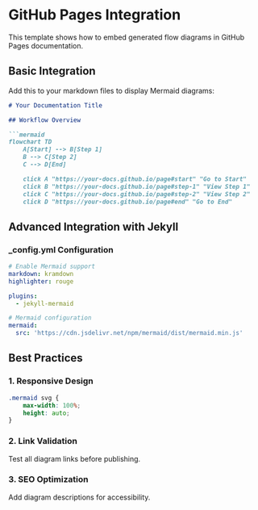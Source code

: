 # GitHub Pages Integration

This template shows how to embed generated flow diagrams in GitHub Pages documentation.

## Basic Integration

Add this to your markdown files to display Mermaid diagrams:

```markdown
# Your Documentation Title

## Workflow Overview

```mermaid
flowchart TD
    A[Start] --> B[Step 1]
    B --> C[Step 2]
    C --> D[End]

    click A "https://your-docs.github.io/page#start" "Go to Start"
    click B "https://your-docs.github.io/page#step-1" "View Step 1"
    click C "https://your-docs.github.io/page#step-2" "View Step 2"
    click D "https://your-docs.github.io/page#end" "Go to End"
```

## Advanced Integration with Jekyll

### _config.yml Configuration

```yaml
# Enable Mermaid support
markdown: kramdown
highlighter: rouge

plugins:
  - jekyll-mermaid

# Mermaid configuration
mermaid:
  src: 'https://cdn.jsdelivr.net/npm/mermaid/dist/mermaid.min.js'
```

## Best Practices

### 1. Responsive Design
```css
.mermaid svg {
    max-width: 100%;
    height: auto;
}
```

### 2. Link Validation
Test all diagram links before publishing.

### 3. SEO Optimization
Add diagram descriptions for accessibility.
